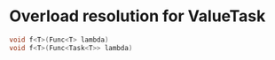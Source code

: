 # Overload resolution for ValueTask

```csharp
void f<T>(Func<T> lambda)
void f<T>(Func<Task<T>> lambda)
```

